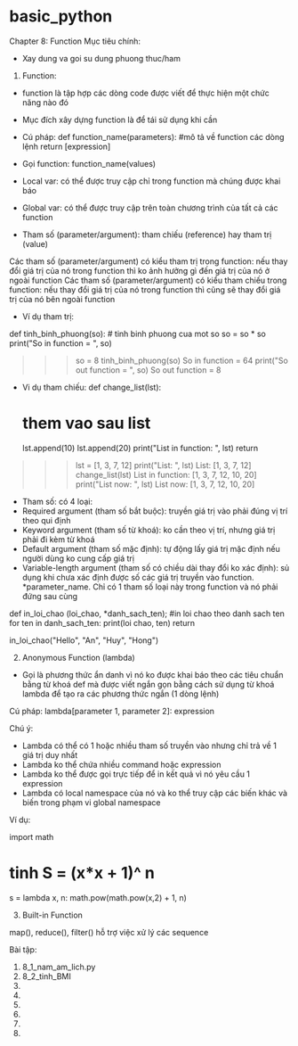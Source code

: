 # basic_python
Chapter 8: Function
Mục tiêu chính:
- Xay dung va goi su dung phuong thuc/ham

1. Function:

+ function là tập hợp các dòng code được viết để thực hiện một chức năng nào đó
+ Mục đích xây dựng function là để tái sử dụng khi cần

+ Cú pháp: 
def function_name(parameters):
    #mô tả về function
    các dòng lệnh
    return [expression]

+ Gọi function:
function_name(values)

+ Local var: có thể được truy cập chỉ trong function mà chúng được khai báo
+ Global var: có thể được truy cập trên toàn chương trình của tất cả các function

+ Tham số (parameter/argument): tham chiếu (reference) hay tham trị (value)

Các tham số (parameter/argument) có kiểu tham trị trong function: nếu thay đổi giá trị của nó trong function thì ko ảnh hưởng gì đến giá trị của nó ở ngoài function
Các tham số (parameter/argument) có kiểu tham chiếu trong function: nếu thay đổi giá trị của nó trong function thì cũng sẽ thay đổi giá trị của nó bên ngoài function

+ Ví dụ tham trị:

def tinh_binh_phuong(so):
    # tinh binh phuong cua mot so
    so = so * so
    print("So in function = ", so)

>>> so = 8
>>> tinh_binh_phuong(so)
So in function = 64
>>> print("So out function = ", so)
So out function = 8 

+ Vi dụ tham chiếu:
def change_list(lst):
    # them vao sau list
    lst.append(10)
    lst.append(20)
    print("List in function: ", lst)
    return

>>> lst = [1, 3, 7, 12]
>>> print("List: ", lst)
List: [1, 3, 7, 12]
>>> change_list(lst)
List in function: [1, 3, 7, 12, 10, 20]
>>> print("List now: ", lst)
List now: [1, 3, 7, 12, 10, 20]

+ Tham số: có 4 loại:
+ Required argument (tham số bắt buộc): truyền giá trị vào phải đúng vị trí theo qui định
+ Keyword argument (tham số từ khoá): ko cần theo vị trí, nhưng giá trị phải đi kèm từ khoá
+ Default argument (tham số mặc định): tự động lấy giá trị mặc định nếu người dùng ko cung cấp giá trị
+ Variable-length argument (tham số có chiều dài thay đổi ko xác định): sủ dụng khi chưa xác định được số các giá trị truyền vào function.
*parameter_name. Chỉ có 1 tham số loại này trong function và nó phải đứng sau cùng

def in_loi_chao (loi_chao, *danh_sach_ten);
    #in loi chao theo danh sach ten
    for ten in danh_sach_ten:
        print(loi chao, ten)
    return

in_loi_chao("Hello", "An", "Huy", "Hong")

2. Anonymous Function (lambda)

+ Gọi là phương thức ẩn danh vì nó ko được khai báo theo các tiêu chuẩn bằng từ khoá def mà được viết ngắn gọn bằng cách sử dụng từ khoá lambda để tạo ra các phương thức ngắn (1 dòng lệnh)

Cú pháp: lambda[parameter 1, parameter 2]: expression

Chú ý: 
+ Lambda có thể có 1 hoặc nhiều tham số truyền vào nhưng chỉ trả về 1 giá trị duy nhất
+ Lambda ko thể chứa nhiều command hoặc expression
+ Lambda ko thể được gọi trực tiếp để in kết quả vì nó yêu cầu 1 expression
+ Lambda có local namespace của nó và ko thể truy cập các biến khác và biến trong phạm vi global namespace

Ví dụ:

import math
# tinh S = (x*x + 1)^ n
s = lambda x, n: math.pow(math.pow(x,2) + 1, n)

3. Built-in Function

map(), reduce(), filter() hỗ trợ việc xử lý các sequence









Bài tập:
1. 8_1_nam_am_lich.py
2. 8_2_tinh_BMI
3. 
4. 
5. 
6. 
7. 
8. 
